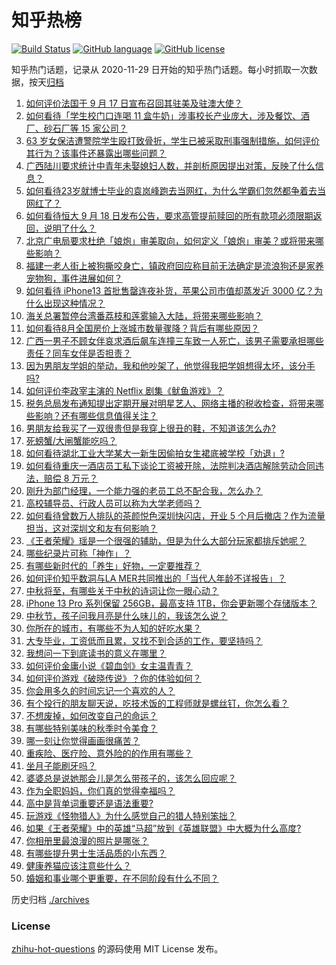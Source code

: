 # 知乎热榜
[![Build Status](https://github.com/ToWeLong/zhihu-hot-questions/workflows/CI/badge.svg)](https://github.com/ToWeLong/zhihu-hot-questions/actions)
[![GitHub language](https://img.shields.io/badge/language-golang-orange.svg)](https://golang.org/)
[![GitHub license](https://img.shields.io/github/license/ToWeLong/zhihu-hot-questions)](https://github.com/ToWeLong/zhihu-hot-questions/blob/main/LICENSE)

知乎热门话题，记录从 2020-11-29 日开始的知乎热门话题。每小时抓取一次数据，按天[归档](./archives)

<!-- BEGIN -->

1. [如何评价法国于 9 月 17 日宣布召回其驻美及驻澳大使？](https://www.zhihu.com/question/487541819)
1. [如何看待「学生校门口连喝 11 盒牛奶」涉事校长产业庞大，涉及餐饮、酒厂、砂石厂等 15 家公司？](https://www.zhihu.com/question/487638493)
1. [63 岁女保洁遭警院学生殴打致骨折，学生已被采取刑事强制措施，如何评价其行为？该事件还暴露出哪些问题？](https://www.zhihu.com/question/486937885)
1. [广西陆川要求统计中青年未娶媳妇人数，并剖析原因提出对策，反映了什么信息？](https://www.zhihu.com/question/487602698)
1. [如何看待23岁就博士毕业的袁岚峰跑去当网红，为什么学霸们忽然都争着去当网红了？](https://www.zhihu.com/question/487518051)
1. [如何看待恒大 9 月 18 日发布公告，要求高管提前赎回的所有款项必须限期返回，说明了什么？](https://www.zhihu.com/question/487581573)
1. [北京广电局要求杜绝「娘炮」审美取向，如何定义「娘炮」审美？或将带来哪些影响？](https://www.zhihu.com/question/487630781)
1. [福建一老人街上被狗撕咬身亡，镇政府回应称目前无法确定是流浪狗还是家养宠物狗，事件进展如何？](https://www.zhihu.com/question/487683019)
1. [如何看待 iPhone13 首批售罄连夜补货，苹果公司市值却蒸发近 3000 亿？为什么出现这种情况？](https://www.zhihu.com/question/487572631)
1. [海关总署暂停台湾番荔枝和莲雾输入大陆，将带来哪些影响？](https://www.zhihu.com/question/487754914)
1. [如何看待8月全国房价上涨城市数量骤降？背后有哪些原因？](https://www.zhihu.com/question/487149660)
1. [广西一男子不顾女伴哀求酒后飙车连撞三车致一人死亡，该男子需要承担哪些责任？同车女伴是否担责？](https://www.zhihu.com/question/487543080)
1. [因为男朋友学姐的举动，我和他吵架了，他觉得我把学姐想得太坏，该分手吗?](https://www.zhihu.com/question/452678201)
1. [如何评价李政宰主演的 Netflix 剧集《鱿鱼游戏》？](https://www.zhihu.com/question/487370418)
1. [税务总局发布通知提出定期开展对明星艺人、网络主播的税收检查，将带来哪些影响？还有哪些信息值得关注？](https://www.zhihu.com/question/487701637)
1. [男朋友给我买了一双很贵但是我穿上很丑的鞋，不知道该怎么办?](https://www.zhihu.com/question/486761628)
1. [死螃蟹/大闸蟹能吃吗？](https://www.zhihu.com/question/294330296)
1. [如何看待湖北工业大学某大一新生因偷拍女生裙底被学校「劝退」?](https://www.zhihu.com/question/487264310)
1. [如何看待重庆一酒店员工私下谈论工资被开除，法院判决酒店解除劳动合同违法，赔偿 8 万元？](https://www.zhihu.com/question/486953469)
1. [刚升为部门经理，一个能力强的老员工总不配合我，怎么办？](https://www.zhihu.com/question/485879434)
1. [高校辅导员、行政人员可以称为大学老师吗？](https://www.zhihu.com/question/487117456)
1. [如何看待曾数万人排队的茶颜悦色深圳快闪店，开业 5 个月后撤店？作为流量担当，这对深圳文和友有何影响？](https://www.zhihu.com/question/487506120)
1. [《王者荣耀》瑶是一个很强的辅助，但是为什么大部分玩家都排斥她呢？](https://www.zhihu.com/question/486974153)
1. [哪些纪录片可称「神作」？](https://www.zhihu.com/question/22613022)
1. [有哪些新时代的「养生」好物，一定要推荐？](https://www.zhihu.com/question/487598236)
1. [如何评价知乎数洞与LA MER共同推出的「当代人年龄不详报告」？](https://www.zhihu.com/question/487584146)
1. [中秋将至，有哪些关于中秋的诗词让你一眼心动？](https://www.zhihu.com/question/485575508)
1. [iPhone 13 Pro 系列保留 256GB，最高支持 1TB，你会更新哪个存储版本？](https://www.zhihu.com/question/486897450)
1. [中秋节，孩子问我月亮是什么味儿的，我该怎么说？](https://www.zhihu.com/question/486793159)
1. [你所在的城市，有哪些不为人知的好吃水果？](https://www.zhihu.com/question/484338729)
1. [大专毕业，工资低而且累，又找不到合适的工作，要坚持吗？](https://www.zhihu.com/question/484419190)
1. [我想问一下到底读书的意义在哪里？](https://www.zhihu.com/question/483898479)
1. [如何评价金庸小说《碧血剑》女主温青青？](https://www.zhihu.com/question/312736794)
1. [如何评价游戏《破晓传说》？你的体验如何？](https://www.zhihu.com/question/485523002)
1. [你会用多久的时间忘记一个喜欢的人？](https://www.zhihu.com/question/487492122)
1. [有个投行的朋友聊天说，吃技术饭的工程师就是螺丝钉，你怎么看？](https://www.zhihu.com/question/440620770)
1. [不想废掉，如何改变自己的命运？](https://www.zhihu.com/question/485794175)
1. [有哪些特别美味的秋季时令美食？](https://www.zhihu.com/question/299771921)
1. [哪一刻让你觉得画画很痛苦？](https://www.zhihu.com/question/486153074)
1. [重疾险、医疗险、意外险的的作用有哪些？](https://www.zhihu.com/question/486510709)
1. [坐月子能刷牙吗？](https://www.zhihu.com/question/486699310)
1. [婆婆总是说她那会儿是怎么带孩子的，该怎么回应呢？](https://www.zhihu.com/question/486922270)
1. [作为全职妈妈，你们真的觉得幸福吗？](https://www.zhihu.com/question/485612836)
1. [高中是背单词重要还是语法重要?](https://www.zhihu.com/question/480827367)
1. [玩游戏《怪物猎人》为什么感觉自己的猎人特别笨拙？](https://www.zhihu.com/question/486287635)
1. [如果《王者荣耀》中的英雄“马超”放到《英雄联盟》中大概为什么高度?](https://www.zhihu.com/question/484795264)
1. [你相册里最浪漫的照片是哪张？](https://www.zhihu.com/question/487179875)
1. [有哪些提升男士生活品质的小东西？](https://www.zhihu.com/question/21682636)
1. [健康养猫应该注意些什么？](https://www.zhihu.com/question/474368656)
1. [婚姻和事业哪个更重要，在不同阶段有什么不同？](https://www.zhihu.com/question/487152862)

<!-- END -->

历史归档 [./archives](./archives)


### License
[zhihu-hot-questions](https://github.com/towelong/zhihu-hot-questions) 的源码使用 MIT License 发布。